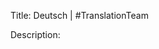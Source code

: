 Title: Deutsch | #TranslationTeam

Description:

<!--- URL: https://www.youtube.com/playlist?list=PL1yhyLyBfE6Rzwd39viTUJ4ZLcJb6ksws -->
<!--- Dessi was born in Germany and grew up speaking German -->
<!--- Jagdgebrauchshundverband e.V.: https://jghv.de/ -->
<!--- Laika-Club e.V.: https://www.laika-club.de/ -->
